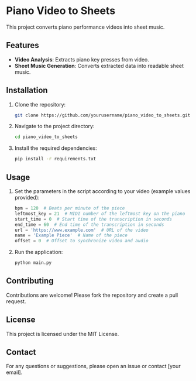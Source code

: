 # Piano Video to Sheets

This project converts piano performance videos into sheet music.

## Features

- **Video Analysis**: Extracts piano key presses from video.
- **Sheet Music Generation**: Converts extracted data into readable sheet music.

## Installation

1. Clone the repository:
    ```sh
    git clone https://github.com/yourusername/piano_video_to_sheets.git
    ```
2. Navigate to the project directory:
    ```sh
    cd piano_video_to_sheets
    ```
3. Install the required dependencies:
    ```sh
    pip install -r requirements.txt
    ```

## Usage

1. Set the parameters in the script according to your video (example values provided):
    ```python
    bpm = 120  # Beats per minute of the piece
    leftmost_key = 21  # MIDI number of the leftmost key on the piano
    start_time = 0  # Start time of the transcription in seconds
    end_time = 60  # End time of the transcription in seconds
    url = 'https://www.example.com'  # URL of the video
    name = 'Example Piece'  # Name of the piece
    offset = 0  # Offset to synchronize video and audio
    ```
2. Run the application:
    ```sh
    python main.py
    ```

## Contributing

Contributions are welcome! Please fork the repository and create a pull request.

## License

This project is licensed under the MIT License.

## Contact

For any questions or suggestions, please open an issue or contact [your email].
